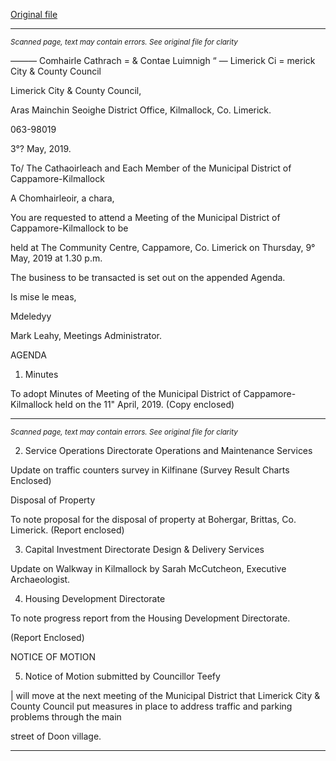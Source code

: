 [Original file](https://www.limerick.ie/sites/default/files/media/documents/2019-05/01%20Agenda%20MD%20Meeting%209th%20May%202019..pdf)

---
*<small>Scanned page, text may contain errors. See original file for clarity</small>*  

_—_—_—_ Comhairle Cathrach
= & Contae Luimnigh
“ — Limerick Ci
= merick City
& County Council

Limerick City & County Council,

Aras Mainchin Seoighe District Office,
Kilmallock, Co. Limerick.

063-98019

3°? May, 2019.

To/ The Cathaoirleach and Each Member of the Municipal District of Cappamore-Kilmallock

A Chomhairleoir, a chara,

You are requested to attend a Meeting of the Municipal District of Cappamore-Kilmallock to be

held at The Community Centre, Cappamore, Co. Limerick on Thursday, 9° May, 2019 at 1.30
p.m.

The business to be transacted is set out on the appended Agenda.

Is mise le meas,

Mdeledyy

Mark Leahy,
Meetings Administrator.

AGENDA

1. Minutes

To adopt Minutes of Meeting of the Municipal District of Cappamore-Kilmallock held on
the 11" April, 2019.
(Copy enclosed)


---
*<small>Scanned page, text may contain errors. See original file for clarity</small>*  

2. Service Operations Directorate
Operations and Maintenance Services

Update on traffic counters survey in Kilfinane
(Survey Result Charts Enclosed)

Disposal of Property

To note proposal for the disposal of property at Bohergar, Brittas, Co. Limerick.
(Report enclosed)

3. Capital Investment Directorate
Design & Delivery Services

Update on Walkway in Kilmallock by Sarah McCutcheon, Executive Archaeologist.

4. Housing Development Directorate

To note progress report from the Housing Development Directorate.

(Report Enclosed)

NOTICE OF MOTION

5. Notice of Motion submitted by Councillor Teefy

| will move at the next meeting of the Municipal District that Limerick City & County
Council put measures in place to address traffic and parking problems through the main

street of Doon village.


---
